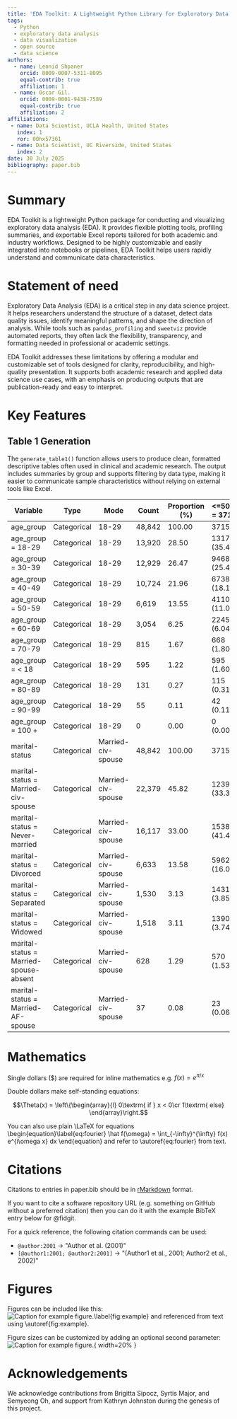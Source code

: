 ```yaml
---
title: 'EDA Toolkit: A Lightweight Python Library for Exploratory Data Analysis and Reporting'
tags:
  - Python
  - exploratory data analysis
  - data visualization
  - open source
  - data science
authors:
  - name: Leonid Shpaner
    orcid: 0009-0007-5311-8095
    equal-contrib: true
    affiliation: 1
  - name: Oscar Gil.
    orcid: 0009-0001-9438-7589 
    equal-contrib: true 
    affiliation: 2
affiliations:
 - name: Data Scientist, UCLA Health, United States
   index: 1
   ror: 00hx57361
 - name: Data Scientist, UC Riverside, United States
   index: 2
date: 30 July 2025
bibliography: paper.bib
---
```


# Summary

EDA Toolkit is a lightweight Python package for conducting and visualizing 
exploratory data analysis (EDA). It provides flexible plotting tools, profiling 
summaries, and exportable Excel reports tailored for both academic and industry 
workflows. Designed to be highly customizable and easily integrated into notebooks 
or pipelines, EDA Toolkit helps users rapidly understand and communicate data 
characteristics.

# Statement of need

Exploratory Data Analysis (EDA) is a critical step in any data science project. 
It helps researchers understand the structure of a dataset, detect data quality 
issues, identify meaningful patterns, and shape the direction of analysis. While 
tools such as `pandas_profiling` and `sweetviz` provide automated reports, they 
often lack the flexibility, transparency, and formatting needed in professional 
or academic settings.

EDA Toolkit addresses these limitations by offering a modular and customizable 
set of tools designed for clarity, reproducibility, and high-quality presentation. 
It supports both academic research and applied data science use cases, with an 
emphasis on producing outputs that are publication-ready and easy to interpret.

# Key Features

## Table 1 Generation

The `generate_table1()` function allows users to produce clean, formatted 
descriptive tables often used in clinical and academic research. The output 
includes summaries by group and supports filtering by data type, making it 
easier to communicate sample characteristics without relying on external tools 
like Excel.

| Variable | Type | Mode | Count | Proportion (%) | <=50K (n = 37155) | >50K (n = 11687) |
| --- | --- | --- | --- | --- | --- | --- |
| age_group | Categorical | 18-29 | 48,842 | 100.00 | 37155 | 11687 |
| age_group = 18-29 | Categorical | 18-29 | 13,920 | 28.50 | 13174 (35.46%) | 746 (6.38%) |
| age_group = 30-39 | Categorical | 18-29 | 12,929 | 26.47 | 9468 (25.48%) | 3461 (29.61%) |
| age_group = 40-49 | Categorical | 18-29 | 10,724 | 21.96 | 6738 (18.13%) | 3986 (34.11%) |
| age_group = 50-59 | Categorical | 18-29 | 6,619 | 13.55 | 4110 (11.06%) | 2509 (21.47%) |
| age_group = 60-69 | Categorical | 18-29 | 3,054 | 6.25 | 2245 (6.04%) | 809 (6.92%) |
| age_group = 70-79 | Categorical | 18-29 | 815 | 1.67 | 668 (1.80%) | 147 (1.26%) |
| age_group = < 18 | Categorical | 18-29 | 595 | 1.22 | 595 (1.60%) | 0 (0.00%) |
| age_group = 80-89 | Categorical | 18-29 | 131 | 0.27 | 115 (0.31%) | 16 (0.14%) |
| age_group = 90-99 | Categorical | 18-29 | 55 | 0.11 | 42 (0.11%) | 13 (0.11%) |
| age_group = 100 + | Categorical | 18-29 | 0 | 0.00 | 0 (0.00%) | 0 (0.00%) |
| marital-status | Categorical | Married-civ-spouse | 48,842 | 100.00 | 37155 | 11687 |
| marital-status = Married-civ-spouse | Categorical | Married-civ-spouse | 22,379 | 45.82 | 12395 (33.36%) | 9984 (85.43%) |
| marital-status = Never-married | Categorical | Married-civ-spouse | 16,117 | 33.00 | 15384 (41.40%) | 733 (6.27%) |
| marital-status = Divorced | Categorical | Married-civ-spouse | 6,633 | 13.58 | 5962 (16.05%) | 671 (5.74%) |
| marital-status = Separated | Categorical | Married-civ-spouse | 1,530 | 3.13 | 1431 (3.85%) | 99 (0.85%) |
| marital-status = Widowed | Categorical | Married-civ-spouse | 1,518 | 3.11 | 1390 (3.74%) | 128 (1.10%) |
| marital-status = Married-spouse-absent | Categorical | Married-civ-spouse | 628 | 1.29 | 570 (1.53%) | 58 (0.50%) |
| marital-status = Married-AF-spouse | Categorical | Married-civ-spouse | 37 | 0.08 | 23 (0.06%) | 14 (0.12%) |

# Mathematics

Single dollars ($) are required for inline mathematics e.g. $f(x) = e^{\pi/x}$

Double dollars make self-standing equations:

$$\Theta(x) = \left\{\begin{array}{l}
0\textrm{ if } x < 0\cr
1\textrm{ else}
\end{array}\right.$$

You can also use plain \LaTeX for equations
\begin{equation}\label{eq:fourier}
\hat f(\omega) = \int_{-\infty}^{\infty} f(x) e^{i\omega x} dx
\end{equation}
and refer to \autoref{eq:fourier} from text.

# Citations

Citations to entries in paper.bib should be in
[rMarkdown](http://rmarkdown.rstudio.com/authoring_bibliographies_and_citations.html)
format.

If you want to cite a software repository URL (e.g. something on GitHub without a preferred
citation) then you can do it with the example BibTeX entry below for @fidgit.

For a quick reference, the following citation commands can be used:
- `@author:2001`  ->  "Author et al. (2001)"
- `[@author1:2001; @author2:2001]` -> "(Author1 et al., 2001; Author2 et al., 2002)"

# Figures

Figures can be included like this:
![Caption for example figure.\label{fig:example}](figure.png)
and referenced from text using \autoref{fig:example}.

Figure sizes can be customized by adding an optional second parameter:
![Caption for example figure.](figure.png){ width=20% }

# Acknowledgements

We acknowledge contributions from Brigitta Sipocz, Syrtis Major, and Semyeong
Oh, and support from Kathryn Johnston during the genesis of this project.
